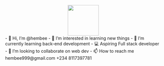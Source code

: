 <div id="header" align="center">
  <img src="https://media.giphy.com/media/M9gbBd9nbDrOTu1Mqx/giphy.gif" width="100"/>
</div>
- 👋 Hi, I’m @hembee
- 👀 I’m interested in learning new things
- 🌱 I’m currently learning back-end development
- 💻 Aspiring Full stack developer
- 💞️ I’m looking to collaborate on web dev
- 📫 How to reach me hembee999@gmail.com +234 8117397781

<!---
hembee/hembee is a ✨ special ✨ repository because its `README.md` (this file) appears on your GitHub profile.
You can click the Preview link to take a look at your changes.
--->
